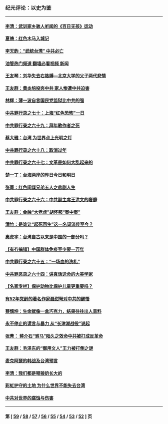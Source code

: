 ### 纪元评论：以史为鉴
---
#### [李清：武训家乡骇人听闻的《百日无孩》运动](../../pages/nsc1028/n13570011.md?02130330) 
#### [夏祷：红色木马入城记](../../pages/nsc1028/n13566468.md?02130330) 
#### [李天韵：“武统台湾” 中共必亡](../../pages/nsc1028/n13531538.md?02130330) 
#### [油管热门频道 翻墙必看视频 新闻](ok?02130330)
#### [王友琴：刘华失去右胳膊—北京大学的父子两代悲情](../../pages/nsc1028/n13559130.md?02130330) 
#### [王友群：黄炎培投奔中共 家人惨遭中共迫害](../../pages/nsc1028/n13556189.md?02130330) 
#### [林辉：薄一波自言国民党监狱比中共的强](../../pages/nsc1028/n13555827.md?02130330) 
#### [中共罪行录之七十：上海“红色恐怖”一日](../../pages/nsc1028/n13554515.md?02130330) 
#### [中共罪行录之六十九：拜年歌作者之死](../../pages/nsc1028/n13548579.md?02130330) 
#### [蔡大雅：台湾 为世界点上光明之灯](../../pages/nsc1028/n13531530.md?02130330) 
#### [中共罪行录之六十八：取消过年](../../pages/nsc1028/n13546448.md?02130330) 
#### [中共罪行录之六十七：文革是如何大乱起来的](../../pages/nsc1028/n13544416.md?02130330) 
#### [楚一丁：台海两岸的昨日今日和明日](../../pages/nsc1028/n13531468.md?02130330) 
#### [张菁：红色间谍兄弟五人之悲剧人生](../../pages/nsc1028/n13534128.md?02130330) 
#### [中共罪行录之六十六：中共副主席王洪文的奢靡](../../pages/nsc1028/n13527941.md?02130330) 
#### [王友群：金融“大老虎”胡怀邦“案中案”](../../pages/nsc1028/n13523077.md?02130330) 
#### [清竹：是谁让“起死回生”这一名词流传至今？](../../pages/nsc1028/n13523254.md?02130330) 
#### [惠虎宇：台湾自古以来是中国的一部分吗？](../../pages/nsc1028/n13523034.md?02130330) 
#### [【有冇搞错】中国群体免疫至少要一万年](../../pages/nsc1028/n13516675.md?02130330) 
#### [中共罪行录之六十五：“一场血的洗礼”](../../pages/nsc1028/n13517785.md?02130330) 
#### [中共罪恶录之六十四：讲真话送命的大美学家](../../pages/nsc1028/n13512932.md?02130330) 
#### [【名家专栏】保护动物比保护儿童更重要吗？](../../pages/nsc1028/n13506846.md?02130330) 
#### [有52年党龄的著名作家聂绀弩对中共的醒悟](../../pages/nsc1028/n13508154.md?02130330) 
#### [蔡慎坤：生命就像一盒巧克力，结果往往出人意料](../../pages/nsc1028/n13497991.md?02130330) 
#### [永不停止的谎言与暴力 从“长津湖战役”说起](../../pages/nsc1028/n13494094.md?02130330) 
#### [张菁： 蒋介石“驸马”陆久之效命中共被打成反革命](../../pages/nsc1028/n13495439.md?02130330) 
#### [王友群：毛泽东的“御用文人”王力被打倒之谜](../../pages/nsc1028/n13493098.md?02130330) 
#### [麦克阿瑟的韩战及台湾预言](../../pages/nsc1028/n13479197.md?02130330) 
#### [李清：我们都是喝狼奶长大的](../../pages/nsc1028/n13471478.md?02130330) 
#### [彩虹护守的土地 为什么世界不能失去台湾](../../pages/nsc1028/n13476849.md?02130330) 
#### [中共对世界的腐蚀与伤害](../../pages/nsc1028/n13463833.md?02130330) 

---
#### 第 [ [59](./59.md?02130330) / [58](./58.md?02130330) / [57](./57.md?02130330) / [56](./56.md?02130330) / [55](./55.md?02130330) / [54](./54.md?02130330) / [53](./53.md?02130330) / [52](./52.md?02130330) ] 页
